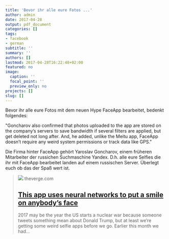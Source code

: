 ```yaml
---
title: 'Bevor ihr alle eure Fotos ...'
author: admin
date: 2017-04-28
output: pdf_document
categories: []
tags:
- facebook
- german
subtitle: ''
summary: ''
authors: []
lastmod: 2017-04-28T16:22:48+02:00
featured: no
image:
  caption: ''
  focal_point: ''
  preview_only: no
projects: []
slug: []
---
```

Bevor ihr alle eure Fotos mit dem neuen Hype FaceApp bearbeitet, bedenkt folgendes:

"Goncharov also confirmed that photos uploaded to the app are stored on the company’s servers to save bandwidth if several filters are applied, but get deleted not long after. And, he added, unlike the Meitu app, FaceApp doesn’t require any weird system permissions or track data like GPS."

Die Firma hinter FaceApp gehört Yaroslav Goncharov, einem früheren Mitarbeiter der russichen Suchmaschine Yandex. D.h. alle eure Selfies die ihr mit FaceApp bearbeitet landen auf einem russischen Server. Überlegt euch ob das der Spaß wert ist.
> [![](https://cdn.vox-cdn.com/thumbor/vU5YeVAdbPPPcMRWyd6lh6EDSmo=/0x47:1500x891/1600x900/cdn.vox-cdn.com/uploads/chorus_image/image/52950719/trump_happy_sad_bigger.0.jpg)](http://www.theverge.com/tldr/2017/1/27/14412814/faceapp-neural-networks-ai-smile-image-manipulation)
> theverge.com
> ## [This app uses neural networks to put a smile on anybody’s face](http://www.theverge.com/tldr/2017/1/27/14412814/faceapp-neural-networks-ai-smile-image-manipulation)
>
>2017 may be the year the US starts a nuclear war because someone tweets something mean about Donald Trump, but at least we’re getting some weird selfie apps before we go. Earlier this month we had...

